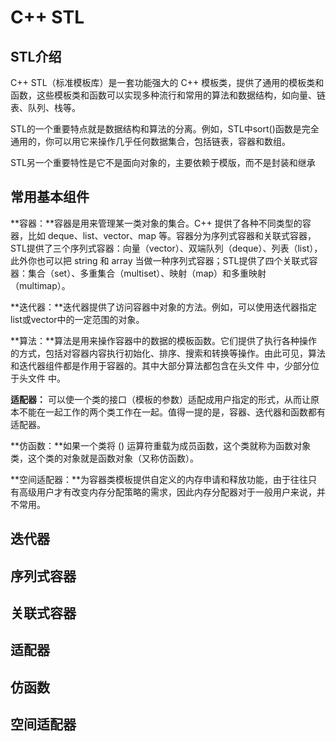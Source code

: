 # C++ STL

## STL介绍

C++ STL（标准模板库）是一套功能强大的 C++ 模板类，提供了通用的模板类和函数，这些模板类和函数可以实现多种流行和常用的算法和数据结构，如向量、链表、队列、栈等。

STL的一个重要特点就是数据结构和算法的分离。例如，STL中sort()函数是完全通用的，你可以用它来操作几乎任何数据集合，包括链表，容器和数组。

STL另一个重要特性是它不是面向对象的，主要依赖于模版，而不是封装和继承

## 常用基本组件

**容器：**容器是用来管理某一类对象的集合。C++ 提供了各种不同类型的容器，比如 deque、list、vector、map 等。容器分为序列式容器和关联式容器，STL提供了三个序列式容器：向量（vector）、双端队列（deque）、列表（list），此外你也可以把 string 和 array 当做一种序列式容器；STL提供了四个关联式容器：集合（set）、多重集合（multiset）、映射（map）和多重映射（multimap）。

**迭代器：**迭代器提供了访问容器中对象的方法。例如，可以使用迭代器指定list或vector中的一定范围的对象。

**算法：**算法是用来操作容器中的数据的模板函数。它们提供了执行各种操作的方式，包括对容器内容执行初始化、排序、搜索和转换等操作。由此可见，算法和迭代器组件都是作用于容器的。其中大部分算法都包含在头文件 <algorithm> 中，少部分位于头文件 <numeric> 中。

**适配器：** 可以使一个类的接口（模板的参数）适配成用户指定的形式，从而让原本不能在一起工作的两个类工作在一起。值得一提的是，容器、迭代器和函数都有适配器。

**仿函数：**如果一个类将 () 运算符重载为成员函数，这个类就称为函数对象类，这个类的对象就是函数对象（又称仿函数）。

**空间适配器：**为容器类模板提供自定义的内存申请和释放功能，由于往往只有高级用户才有改变内存分配策略的需求，因此内存分配器对于一般用户来说，并不常用。

## 迭代器



## 序列式容器



## 关联式容器



## 适配器



## 仿函数



## 空间适配器

